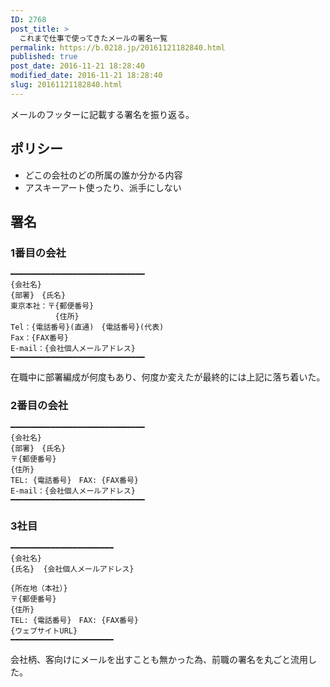 ```yaml
---
ID: 2768
post_title: >
  これまで仕事で使ってきたメールの署名一覧
permalink: https://b.0218.jp/20161121182840.html
published: true
post_date: 2016-11-21 18:28:40
modified_date: 2016-11-21 18:28:40
slug: 20161121182840.html
---
```

メールのフッターに記載する署名を振り返る。

<!--more-->

<h2>ポリシー</h2>

<ul>
<li>どこの会社のどの所属の誰か分かる内容</li>
<li>アスキーアート使ったり、派手にしない</li>
</ul>

<h2>署名</h2>

<h3>1番目の会社</h3>

<pre><code>━━━━━━━━━━━━━━━━━━━━━━━━━━━━━━
{会社名}
{部署}　{氏名}
東京本社：〒{郵便番号}
          {住所}
Tel：{電話番号}(直通)　{電話番号}(代表)
Fax：{FAX番号} 
E-mail：{会社個人メールアドレス}
━━━━━━━━━━━━━━━━━━━━━━━━━━━━━━
</code></pre>

在職中に部署編成が何度もあり、何度か変えたが最終的には上記に落ち着いた。

<h3>2番目の会社</h3>

<pre><code>━━━━━━━━━━━━━━━━━━━━━━━━━━━━━━
{会社名}
{部署}　{氏名}
〒{郵便番号}
{住所}
TEL: {電話番号}　FAX: {FAX番号}
E-mail：{会社個人メールアドレス}
━━━━━━━━━━━━━━━━━━━━━━━━━━━━━━
</code></pre>

<h3>3社目</h3>

<pre><code>━━━━━━━━━━━━━━━━━━━━━━━
{会社名}
{氏名}  {会社個人メールアドレス}

{所在地（本社）}
〒{郵便番号}
{住所}
TEL: {電話番号}　FAX: {FAX番号}
{ウェブサイトURL}
━━━━━━━━━━━━━━━━━━━━━━━
</code></pre>

会社柄、客向けにメールを出すことも無かった為、前職の署名を丸ごと流用した。